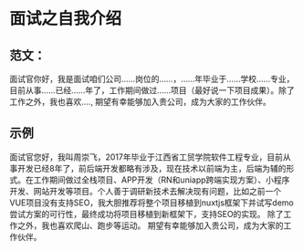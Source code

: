 # 面试之自我介绍

## 范文：
面试官你好，我是面试咱们公司……岗位的……，……年毕业于……学校……专业，目前从事……已经……年了，工作期间做过……项目（最好说一下项目成果）。除了工作之外，我也喜欢...., 期望有幸能够加入贵公司，成为大家的工作伙伴。

## 示例
面试官您好，我叫周崇飞，2017年毕业于江西省工贸学院软件工程专业，目前从事开发已经8年了，前后端开发都略有涉及，现在技术以前端为主，后端为辅的形式。在工作期间做过全栈项目、APP开发（RN和uniapp跨端实现方案）、小程序开发、网站开发等项目。个人善于调研新技术去解决现有问题，比如之前一个VUE项目没有支持SEO，我大胆推荐将整个项目移植到nuxtjs框架下并试写demo尝试方案的可行性，最终成功将项目移植到新框架下，支持SEO的实现。
除了工作之外，我也喜欢爬山、跑步等运动。
期望有幸能够加入贵公司，成为大家的工作伙伴。